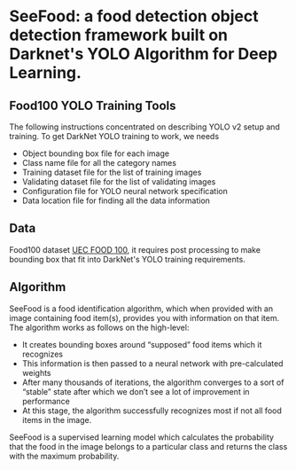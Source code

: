 # SeeFood: a food detection object detection framework built on Darknet's YOLO Algorithm for Deep Learning.

## Food100 YOLO Training Tools
The following instructions concentrated on describing YOLO v2 setup and training.
To get DarkNet YOLO training to work, we needs

* Object bounding box file for each image
* Class name file for all the category names
* Training dataset file for the list of training images
* Validating dataset file for the list of validating images
* Configuration file for YOLO neural network specification
* Data location file for finding all the data information

## Data
Food100 dataset [UEC FOOD 100](http://foodcam.mobi/dataset100.html),
it requires post processing to make bounding box that fit into DarkNet's YOLO training requirements.

## Algorithm     
SeeFood is a food identification algorithm, which when provided with an image containing food item(s), provides you with information on that item. The algorithm works as follows on the high-level:    

* It creates bounding boxes around “supposed” food items which it recognizes
* This information is then passed to a neural network with pre-calculated weights
* After many thousands of iterations, the algorithm converges to a sort of “stable” state after which we don’t see a lot of improvement in performance
* At this stage, the algorithm successfully recognizes most if not all food items in the image.    

SeeFood is a supervised learning model which calculates the probability that the food in the image belongs to a particular class and returns the class with the maximum probability.  

